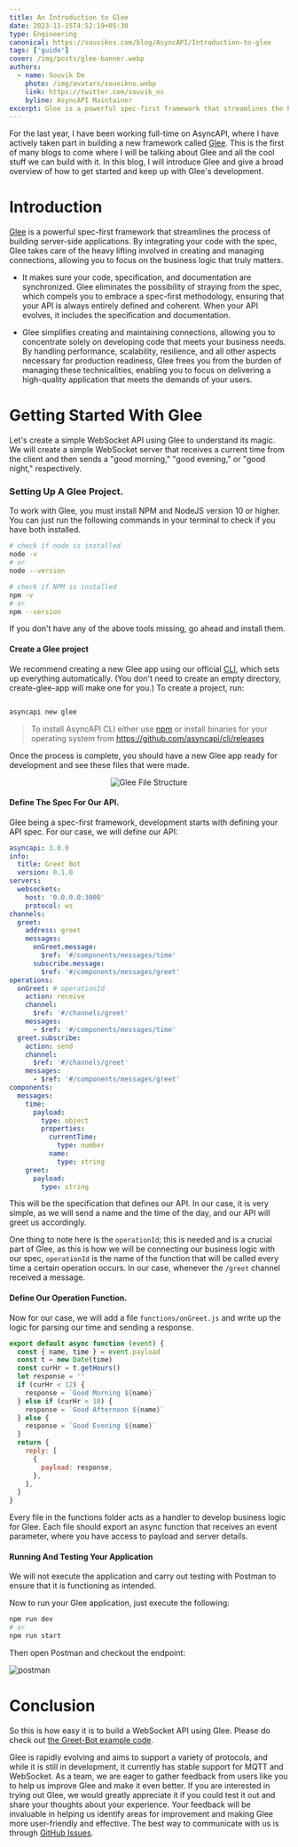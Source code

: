 ```yaml
---
title: An Introduction to Glee
date: 2023-11-15T4:52:19+05:30
type: Engineering
canonical: https://souvikns.com/blog/AsyncAPI/Introduction-to-glee
tags: ['guide']
cover: /img/posts/glee-banner.webp
authors:
  - name: Souvik De
    photo: /img/avatars/souvikns.webp
    link: https://twitter.com/souvik_ns
    byline: AsyncAPI Maintainer
excerpt: Glee is a powerful spec-first framework that streamlines the building of server-side applications. By integrating your code with the spec, Glee takes care of the heavy lifting involved in creating and managing connections, allowing you to focus on the business logic that truly matters.
---
```


For the last year, I have been working full-time on AsyncAPI, where I have actively taken part in building a new framework called [Glee](https://github.com/asyncapi/glee). This is the first of many blogs to come where I will be talking about Glee and all the cool stuff we can build with it. In this blog, I will introduce Glee and give a broad overview of how to get started and keep up with Glee's development.

# Introduction 

[Glee](https://github.com/asyncapi/glee) is a powerful spec-first framework that streamlines the process of building server-side applications. By integrating your code with the spec, Glee takes care of the heavy lifting involved in creating and managing connections, allowing you to focus on the business logic that truly matters.

 - It makes sure your code, specification, and documentation are synchronized. Glee eliminates the possibility of straying from the spec, which compels you to embrace a spec-first methodology, ensuring that your API is always entirely defined and coherent. When your API evolves, it includes the specification and documentation.

 - Glee simplifies creating and maintaining connections, allowing you to concentrate solely on developing code that meets your business needs. By handling performance, scalability, resilience, and all other aspects necessary for production readiness, Glee frees you from the burden of managing these technicalities, enabling you to focus on delivering a high-quality application that meets the demands of your users.


# Getting Started With Glee

Let's create a simple WebSocket API using Glee to understand its magic. We will create a simple WebSocket server that receives a current time from the client and then sends a "good morning," "good evening," or "good night," respectively.

### Setting Up A Glee Project.

To work with Glee, you must install NPM and NodeJS version 10 or higher. You can just run the following commands in your terminal to check if you have both installed.

```bash
# check if node is installed
node -v
# or
node --version

# check if NPM is installed
npm -v
# or
npm --version

```

If you don't have any of the above tools missing, go ahead and install them.



#### Create a Glee project 

We recommend creating a new Glee app using our official [CLI](https://github.com/asyncapi/cli), which sets up everything automatically. (You don't need to create an empty directory, create-glee-app will make one for you.) To create a project, run:

```bash

asyncapi new glee 

```

> To install AsyncAPI CLI either use [npm](https://www.npmjs.com/package/@asyncapi/cli) or install binaries for your operating system from https://github.com/asyncapi/cli/releases 


Once the process is complete, you should have a new Glee app ready for development and see these files that were made.

<center>

![Glee File Structure](/img/posts/glee-introduction/glee-file-structure.webp)

</center>



#### Define The Spec For Our API.

Glee being a spec-first framework, development starts with defining your API spec. For our case, we will define our API:


```yaml:asyncapi.yaml
asyncapi: 3.0.0
info:
  title: Greet Bot
  version: 0.1.0
servers:
  websockets:
    host: '0.0.0.0:3000'
    protocol: ws
channels:
  greet:
    address: greet
    messages:
      onGreet.message:
        $ref: '#/components/messages/time'
      subscribe.message:
        $ref: '#/components/messages/greet'
operations:
  onGreet: # operationId
    action: receive
    channel:
      $ref: '#/channels/greet'
    messages:
      - $ref: '#/components/messages/time'
  greet.subscribe:
    action: send
    channel:
      $ref: '#/channels/greet'
    messages:
      - $ref: '#/components/messages/greet'
components:
  messages:
    time:
      payload:
        type: object
        properties:
          currentTime:
            type: number
          name:
            type: string
    greet:
      payload:
        type: string
```

This will be the specification that defines our API. In our case, it is very simple, as we will send a name and the time of the day, and our API will greet us accordingly.  

One thing to note here is the `operationId`; this is needed and is a crucial part of Glee, as this is how we will be connecting our business logic with our spec, `operationId` is the name of the function that will be called every time a certain operation occurs. In our case, whenever the `/greet` channel received a message.  

#### Define Our Operation Function.

Now for our case, we will add a file `functions/onGreet.js` and write up the logic for parsing our time and sending a response.

```js:functions/onGreet.js
export default async function (event) {
  const { name, time } = event.payload
  const t = new Date(time)
  const curHr = t.getHours()
  let response = ''
  if (curHr < 12) {
    response = `Good Morning ${name}`
  } else if (curHr < 18) {
    response = `Good Afternoon ${name}`
  } else {
    response = `Good Evening ${name}`
  }
  return {
    reply: [
      {
        payload: response,
      },
    ],
  }
}
```

Every file in the functions folder acts as a handler to develop business logic for Glee. Each file should export an async function that receives an event parameter, where you have access to payload and server details.


#### Running And Testing Your Application 

We will not execute the application and carry out testing with Postman to ensure that it is functioning as intended. 

Now to run your Glee application, just execute the following:

```bash
npm run dev
# or 
npm run start
```

Then open Postman and checkout the endpoint: 

![postman](/img/posts/glee-introduction/postman-glee-greet.webp)


# Conclusion

So this is how easy it is to build a WebSocket API using Glee.  Please do check out [the Greet-Bot example code](https://github.com/Souvikns/greet-bot).

Glee is rapidly evolving and aims to support a variety of protocols, and while it is still in development, it currently has stable support for MQTT and WebSocket. As a team, we are eager to gather feedback from users like you to help us improve Glee and make it even better. If you are interested in trying out Glee, we would greatly appreciate it if you could test it out and share your thoughts about your experience. Your feedback will be invaluable in helping us identify areas for improvement and making Glee more user-friendly and effective. The best way to communicate with us is through [GitHub Issues](https://github.com/asyncapi/glee/issues).

